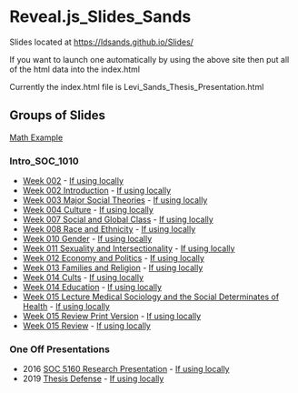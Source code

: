 # Reveal.js_Slides_Sands

Slides located at https://ldsands.github.io/Slides/

If you want to launch one automatically by using the above site then put all of the html data into the index.html

Currently the index.html file is Levi_Sands_Thesis_Presentation.html

## Groups of Slides

[Math Example](https://ldsands.github.io/Slides/test/examples/math.html)

### Intro_SOC_1010

- [Week 002](https://ldsands.github.io/Slides/main_slides/intro_soc_1010/week_002_Julie.html) - [If using locally](main_slides/intro_soc_1010/week_002_Julie.html)
- [Week 002 Introduction](https://ldsands.github.io/Slides/main_slides/intro_soc_1010/week_002.htm) - [If using locally](main_slides/intro_soc_1010/week_002.htm)
- [Week 003 Major Social Theories](https://ldsands.github.io/Slides/main_slides/intro_soc_1010/week_003.htm) - [If using locally](main_slides/intro_soc_1010/week_003.htm)
- [Week 004 Culture](https://ldsands.github.io/Slides/main_slides/intro_soc_1010/week_004.htm) - [If using locally](main_slides/intro_soc_1010/week_004.htm)
- [Week 007 Social and Global Class](https://ldsands.github.io/Slides/main_slides/intro_soc_1010/week_007.htm) - [If using locally](main_slides/intro_soc_1010/week_007.htm)
- [Week 008 Race and Ethnicity](https://ldsands.github.io/Slides/main_slides/intro_soc_1010/week_008.htm) - [If using locally](main_slides/intro_soc_1010/week_008.htm)
- [Week 010 Gender](https://ldsands.github.io/Slides/main_slides/intro_soc_1010/week_010.htm) - [If using locally](main_slides/intro_soc_1010/week_010.htm)
- [Week 011 Sexuality and Intersectionality](https://ldsands.github.io/Slides/main_slides/intro_soc_1010/week_011.htm) - [If using locally](main_slides/intro_soc_1010/week_011.htm)
- [Week 012 Economy and Politics](https://ldsands.github.io/Slides/main_slides/intro_soc_1010/week_012.htm) - [If using locally](main_slides/intro_soc_1010/week_012.htm)
- [Week 013 Families and Religion](https://ldsands.github.io/Slides/main_slides/intro_soc_1010/week_013.htm) - [If using locally](main_slides/intro_soc_1010/week_013.htm)
- [Week 014 Cults](https://ldsands.github.io/Slides/main_slides/intro_soc_1010/Week_014_cults.htm) - [If using locally](main_slides/intro_soc_1010/Week_014_cults.htm)
- [Week 014 Education](https://ldsands.github.io/Slides/main_slides/intro_soc_1010/week_014.htm) - [If using locally](main_slides/intro_soc_1010/week_014.htm)
- [Week 015 Lecture Medical Sociology and the Social Determinates of Health](https://ldsands.github.io/Slides/main_slides/intro_soc_1010/week_015_lecture.htm) - [If using locally](main_slides/intro_soc_1010/week_015_lecture.htm)
- [Week 015 Review Print Version](https://ldsands.github.io/Slides/main_slides/intro_soc_1010/week_015_print_version.htm) - [If using locally](main_slides/intro_soc_1010/week_015_print_version.htm)
- [Week 015 Review](https://ldsands.github.io/Slides/main_slides/intro_soc_1010/week_015.htm) - [If using locally](main_slides/intro_soc_1010/week_015.htm)

### One Off Presentations

- 2016 [SOC 5160 Research Presentation](https://ldsands.github.io/Slides/main_slides/one_offs/Levi_Sands_5160_Res_Pres.html) - [If using locally](main_slides/one_offs/Levi_Sands_5160_Res_Pres.html)
- 2019 [Thesis Defense](https://ldsands.github.io/Slides/main_slides/one_offs/Levi_Sands_Thesis_Presentation.html) - [If using locally](main_slides/one_offs/Levi_Sands_Thesis_Presentation.html)
